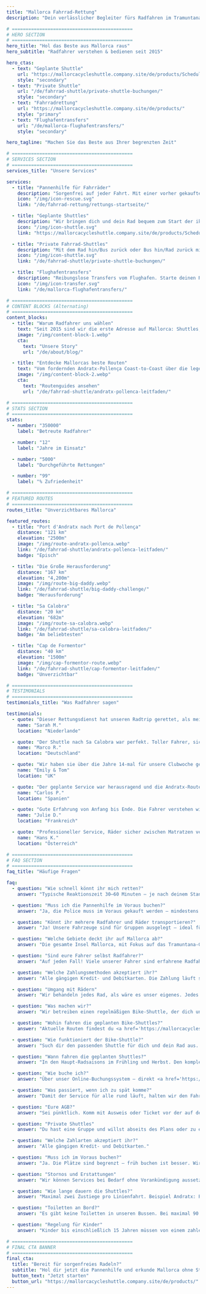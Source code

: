 ```yaml
---
title: "Mallorca Fahrrad-Rettung"
description: "Dein verlässlicher Begleiter fürs Radfahren im Tramuntana-Gebirge Mallorcas. Pannenhilfe, Shuttle-Services und Flughafentransfers für Radfahrer."

# ============================================
# HERO SECTION
# ============================================
hero_title: "Hol das Beste aus Mallorca raus"
hero_subtitle: "Radfahrer verstehen & bedienen seit 2015"

hero_ctas:
  - text: "Geplante Shuttle"
    url: "https://mallorcacycleshuttle.company.site/de/products/Scheduled-Bike-Buses-c15728235"
    style: "secondary"
  - text: "Private Shuttle"
    url: "/de/fahrrad-shuttle/private-shuttle-buchungen/"
    style: "secondary"
  - text: "Fahrradrettung"
    url: "https://mallorcacycleshuttle.company.site/de/products/"
    style: "primary"
  - text: "Flughafentransfers"
    url: "/de/mallorca-flughafentransfers/"
    style: "secondary"

hero_tagline: "Machen Sie das Beste aus Ihrer begrenzten Zeit"

# ============================================
# SERVICES SECTION
# ============================================
services_title: "Unsere Services"

services:
  - title: "Pannenhilfe für Fahrräder"
    description: "Sorgenfrei auf jeder Fahrt. Mit einer vorher gekauften Police wirst du überall auf Mallorca abgeholt – wenn Bike oder Körper schlappmachen."
    icon: "/img/icon-rescue.svg"
    link: "/de/fahrrad-rettung/rettungs-startseite/"

  - title: "Geplante Shuttles"
    description: "Wir bringen dich und dein Rad bequem zum Start der ikonischen One-Way-Routen."
    icon: "/img/icon-shuttle.svg"
    link: "https://mallorcacycleshuttle.company.site/de/products/Scheduled-Bike-Buses-c15728235"

  - title: "Private Fahrrad-Shuttles"
    description: "Mit dem Rad hin/Bus zurück oder Bus hin/Rad zurück mit Ihrer Gruppe zur Wunschzeit."
    icon: "/img/icon-shuttle.svg"
    link: "/de/fahrrad-shuttle/private-shuttle-buchungen/"

  - title: "Flughafentransfers"
    description: "Reibungslose Transfers vom Flughafen. Starte deinen Radurlaub stressfrei ab dem Moment der Landung."
    icon: "/img/icon-transfer.svg"
    link: "/de/mallorca-flughafentransfers/"

# ============================================
# CONTENT BLOCKS (Alternating)
# ============================================
content_blocks:
  - title: "Warum Radfahrer uns wählen"
    text: "Seit 2015 sind wir die erste Adresse auf Mallorca: Shuttles, islandweite Rettungen und ein Umgang mit Rädern, als wären es unsere eigenen. Freu dich auf ein freundliches, zuverlässiges Team, bequeme Busse und lokales Know-how, auf das du dich verlassen kannst."
    image: "/img/content-block-1.webp"
    cta:
      text: "Unsere Story"
      url: "/de/about/blog/"

  - title: "Entdecke Mallorcas beste Routen"
    text: "Vom fordernden Andratx-Pollença Coast-to-Coast über die legendären Anstiege von den Häfen Sa Calobra und Valldemossa bis zu ruhigen Wegen im Inselinneren – Mallorca ist ein Rad-Paradies auf Weltklasse-Niveau. Unsere ausführlichen Routenguides helfen dir bei perfekten One-Way-Touren – mit detaillierten Karten, Höhenprofilen und Insider-Tipps."
    image: "/img/content-block-2.webp"
    cta:
      text: "Routenguides ansehen"
      url: "/de/fahrrad-shuttle/andratx-pollenca-leitfaden/"

# ============================================
# STATS SECTION
# ============================================
stats:
  - number: "350000"
    label: "Betreute Radfahrer"

  - number: "12"
    label: "Jahre im Einsatz"

  - number: "5000"
    label: "Durchgeführte Rettungen"

  - number: "99"
    label: "% Zufriedenheit"

# ============================================
# FEATURED ROUTES
# ============================================
routes_title: "Unverzichtbares Mallorca"

featured_routes:
  - title: "Port d'Andratx nach Port de Pollença"
    distance: "121 km"
    elevation: "2500m"
    image: "/img/route-andratx-pollenca.webp"
    link: "/de/fahrrad-shuttle/andratx-pollenca-leitfaden/"
    badge: "Episch"

  - title: "Die Große Herausforderung"
    distance: "167 km"
    elevation: "4,200m"
    image: "/img/route-big-daddy.webp"
    link: "/de/fahrrad-shuttle/big-daddy-challenge/"
    badge: "Herausforderung"

  - title: "Sa Calobra"
    distance: "20 km"
    elevation: "682m"
    image: "/img/route-sa-calobra.webp"
    link: "/de/fahrrad-shuttle/sa-calobra-leitfaden/"
    badge: "Am beliebtesten"

  - title: "Cap de Formentor"
    distance: "40 km"
    elevation: "1500m"
    image: "/img/cap-formentor-route.webp"
    link: "/de/fahrrad-shuttle/cap-formentor-leitfaden/"
    badge: "Unverzichtbar"

# ============================================
# TESTIMONIALS
# ============================================
testimonials_title: "Was Radfahrer sagen"

testimonials:
  - quote: "Dieser Rettungsdienst hat unseren Radtrip gerettet, als mein Freund einen Defekt hatte. Professionell, schnell und freundlich. Sehr zu empfehlen!"
    name: "Sarah M."
    location: "Niederlande"

  - quote: "Der Shuttle nach Sa Calobra war perfekt. Toller Fahrer, sichere Radbeförderung und wir konnten mit frischen Beinen genau dort starten, wo wir wollten. Jeden Cent wert."
    name: "Marco R."
    location: "Deutschland"

  - quote: "Wir haben sie über die Jahre 14-mal für unsere Clubwoche genutzt. Flughafentransfer und geplanter Shuttle nach Andratx. Allein die Sicherheit ist es wert. Die wissen, was sie tun."
    name: "Emily & Tom"
    location: "UK"

  - quote: "Der geplante Service war herausragend und die Andratx-Route hat unseren Radurlaub gemacht. Kann's nächstes Jahr kaum erwarten!"
    name: "Carlos P."
    location: "Spanien"

  - quote: "Gute Erfahrung von Anfang bis Ende. Die Fahrer verstehen wirklich, was Radfahrer brauchen. Mittlerweile vier Touren mit ihnen gemacht."
    name: "Julie D."
    location: "Frankreich"

  - quote: "Professioneller Service, Räder sicher zwischen Matratzen verstaut, und die Routen sind spektakulär. Sehr empfehlenswert für ambitionierte Radfahrer."
    name: "Hans K."
    location: "Österreich"

# ============================================
# FAQ SECTION
# ============================================
faq_title: "Häufige Fragen"

faq:
  - question: "Wie schnell könnt ihr mich retten?"
    answer: "Typische Reaktionszeit 30–60 Minuten – je nach deinem Standort auf Mallorca. Wir haben mehrere Fahrzeuge über die Insel verteilt."

  - question: "Muss ich die Pannenhilfe im Voraus buchen?"
    answer: "Ja, die Police muss im Voraus gekauft werden – mindestens am Vortag (gültig für deinen gesamten Aufenthalt)."

  - question: "Könnt ihr mehrere Radfahrer und Räder transportieren?"
    answer: "Ja! Unsere Fahrzeuge sind für Gruppen ausgelegt – ideal für Fahrgemeinschaften oder Vereine."

  - question: "Welche Gebiete deckt ihr auf Mallorca ab?"
    answer: "Die gesamte Insel Mallorca, mit Fokus auf das Tramuntana-Gebirge, wo die besten One-Way-Routen liegen – von Andratx bis Pollença und alles dazwischen."

  - question: "Sind eure Fahrer selbst Radfahrer?"
    answer: "Auf jeden Fall! Viele unserer Fahrer sind erfahrene Radfahrer – sie kennen die Routen, die Herausforderungen und genau das, was du brauchst."

  - question: "Welche Zahlungsmethoden akzeptiert ihr?"
    answer: "Alle gängigen Kredit- und Debitkarten. Die Zahlung läuft sicher über Stripe."

  - question: "Umgang mit Rädern"
    answer: "Wir behandeln jedes Rad, als wäre es unser eigenes. Jedes Bike wird sicher in Spezialanhängern verstaut – gepolstert zwischen Matratzen –, damit es in genau dem Zustand ankommt, in dem es vor der Abfahrt verpackt wurde."

  - question: "Was machen wir?"
    answer: "Wir betreiben einen regelmäßigen Bike-Shuttle, der dich und dein Rad zum Start von Mallorcas ikonischen One-Way-Bucket-List-Routen bringt (<a href='https://mallorcacycleshuttle.company.site/de/products/' target='_blank' rel='noopener noreferrer'>Fahrplan hier</a>). Wir bieten Pannen- und Fahrerrettung bei Ausfällen (<a href='https://mallorcacycleshuttle.company.site/de/products/' target='_blank' rel='noopener noreferrer'>Link hier</a>). Außerdem private Flughafentransfers mit Sofortangebot (<a href='/de/mallorca-flughafentransfers/'>hier</a>)."

  - question: "Wohin fahren die geplanten Bike-Shuttles?"
    answer: "Aktuelle Routen findest du <a href='https://mallorcacycleshuttle.company.site/de/products/' target='_blank' rel='noopener noreferrer'>hier</a>."

  - question: "Wie funktioniert der Bike-Shuttle?"
    answer: "Such dir den passenden Shuttle für dich und dein Rad aus. Bitte im Voraus buchen – die Plätze sind begrenzt. Sei mindestens 15 Minuten vor Abfahrt mit Ausweis oder Ticket da (Handy-Ticket reicht), damit dein Rad verladen werden kann. <a href='https://mallorcacycleshuttle.company.site/de/products/' target='_blank' rel='noopener noreferrer'>Hier buchen</a>. Genieß die Fahrt zum Ziel – und liebe die Rücktour auf dem Rad. Einfach, effizient, unverzichtbar."

  - question: "Wann fahren die geplanten Shuttles?"
    answer: "In den Haupt-Radsaisons im Frühling und Herbst. Den kompletten Fahrplan findest du <a href='https://mallorcacycleshuttle.company.site/de/products/' target='_blank' rel='noopener noreferrer'>hier</a>."

  - question: "Wie buche ich?"
    answer: "Über unser Online-Buchungssystem – direkt <a href='https://mallorcacycleshuttle.company.site/de/products/' target='_blank' rel='noopener noreferrer'>hier</a>."

  - question: "Was passiert, wenn ich zu spät komme?"
    answer: "Damit der Service für alle rund läuft, halten wir den Fahrplan strikt ein. Wir können nicht auf Nachzügler warten. Bitte sei vor der auf deinem Ticket angegebenen Verladezeit am Abfahrtsort. Da deine Abwesenheit andere am Buchen hindern könnte, gibt es für verpasste Shuttles keine Erstattung."

  - question: "Eure AGB?"
    answer: "Sei pünktlich. Komm mit Ausweis oder Ticket vor der auf deinem Ticket angegebenen Verladezeit. Die vollständigen AGB gibt's hier."

  - question: "Private Shuttles"
    answer: "Du hast eine Gruppe und willst abseits des Plans oder zu einer anderen Zeit fahren? Bitte <a href='/de/fahrrad-shuttle/private-shuttle-buchungen/'>hier buchen</a>."

  - question: "Welche Zahlarten akzeptiert ihr?"
    answer: "Alle gängigen Kredit- und Debitkarten."

  - question: "Muss ich im Voraus buchen?"
    answer: "Ja. Die Plätze sind begrenzt – früh buchen ist besser. Wir empfehlen, früh im Aufenthalt zu fahren: frische Beine und ein Puffertag, falls das Wetter am Wunschtag nicht passt. <a href='https://mallorcacycleshuttle.company.site/de/products/' target='_blank' rel='noopener noreferrer'>Hier buchen</a>."

  - question: "Stornos und Erstattungen"
    answer: "Wir können Services bei Bedarf ohne Vorankündigung aussetzen oder absagen. Bei Shuttle-Absage gibt es volle Erstattung oder Umbuchung auf eine Alternative. Umbuchungen auf Wunsch sind ggf. möglich – Einzelfallentscheidung. Details zu Storno & Erstattung: volle AGB hier."

  - question: "Wie lange dauern die Shuttles?"
    answer: "Maximal zwei Zustiege pro Linienfahrt. Beispiel Andratx: Port de Pollença, Radverladung ab 07:15; weiter nach Alcúdia, Verladung ab 07:35; Ankunft in Andratx ca. 09:15 – je nach Verkehr."

  - question: "Toiletten an Bord?"
    answer: "Es gibt keine Toiletten in unseren Bussen. Bei maximal 90 Minuten Fahrt ist das normalerweise kein Problem – achte einfach darauf, wie viel du vor und während der Fahrt trinkst."

  - question: "Regelung für Kinder"
    answer: "Kinder bis einschließlich 15 Jahren müssen von einem zahlenden Erwachsenen begleitet werden. Alle Sitze haben den gleichen Preis."

# ============================================
# FINAL CTA BANNER
# ============================================
final_cta:
  title: "Bereit für sorgenfreies Radeln?"
  subtitle: "Hol dir jetzt die Pannenhilfe und erkunde Mallorca ohne Stress"
  button_text: "Jetzt starten"
  button_url: "https://mallorcacycleshuttle.company.site/de/products/"
---
```

